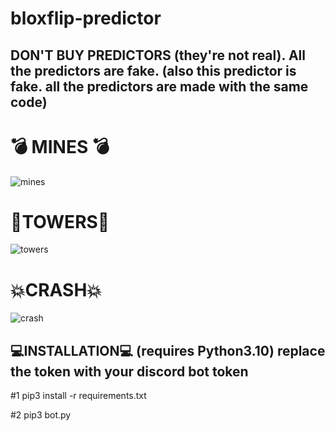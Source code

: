 # bloxflip-predictor
## DON'T BUY PREDICTORS (they're not real). All the predictors are fake. (also this predictor is fake. all the predictors are made with the same code)

# 💣 MINES 💣
![mines](https://user-images.githubusercontent.com/113990533/193905438-96d057a4-cd5b-4647-bb85-cd9be2a3d3fb.png)

# 🗼TOWERS🗼
![towers](https://user-images.githubusercontent.com/113990533/193905463-1425f7c2-951c-4c79-988b-ce258e8b6955.png)

# 💥CRASH💥
![crash](https://user-images.githubusercontent.com/113990533/193905484-8b2e30c4-3b4b-413b-806f-7af09abe9128.png)

## 💻INSTALLATION💻 (requires Python3.10) replace the token with your discord bot token
#1 pip3 install -r requirements.txt

#2 pip3 bot.py
